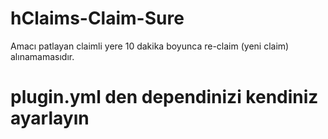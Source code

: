 # hClaims-Claim-Sure

Amacı patlayan claimli yere 10 dakika boyunca re-claim (yeni claim) alınamamasıdır.
# plugin.yml den dependinizi kendiniz ayarlayın
